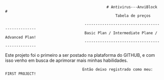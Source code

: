                                                  # Antivirus---AnviBlock #
                                                      Tabela de preços

                                        ------------------------------------------------   
                                        Basic Plan / Intermediate Plane / Advanced Plan!
                                        ------------------------------------------------
                                            


 Este projeto foi o primeiro a ser postado na plataforma do GITHUB, e com isso venho em busca de aprimorar mais minhas habilidades.         

                                       Então deixo registrado como meu: FIRST PROJECT!
